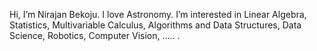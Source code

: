 Hi, I’m Nirajan Bekoju. I love Astronomy. I’m interested in Linear Algebra, Statistics, Multivariable Calculus, Algorithms and Data Structures, Data Science, Robotics, Computer Vision, .....
.

<!---
NirajanBekoju/NirajanBekoju is a ✨ special ✨ repository because its `README.md` (this file) appears on your GitHub profile.
You can click the Preview link to take a look at your changes.
--->
